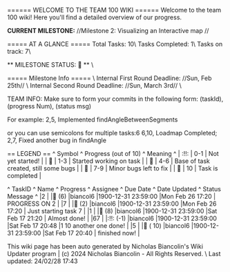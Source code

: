 ====== WELCOME TO THE TEAM 100 WIKI ======
Welcome to the team 100 wiki! Here you'll find a detailed overview of our progress. 

**CURRENT MILESTONE:** //Milestone 2: Visualizing an Interactive map //

===== AT A GLANCE =====
Total Tasks: 10\\ 
Tasks Completed: 1\\ 
Tasks on track: 7\\ 

** MILESTONE STATUS:  🍏 ** \\

===== Milestone Info ===== \\ 
Internal First Round Deadline: //Sun, Feb 25th// \\ 
Internal Second Round Deadline: //Sun, March 3rd// \\ 

TEAM INFO: Make sure to form your commits in the following form: 
  (taskId), (progress Num), (status msg)

For example:
  2,5, Implemented findAngleBetweenSegments

or you can use semicolons for multiple tasks:6
  6,10, Loadmap Completed; 2,7, Fixed another bug in findAngle

<!-- TODO: Fix this so the deadlines take into account how close a task is to its deadline-->
== LEGEND ==
^ Symbol ^ Progress (out of 10) ^ Meaning ^
| :!!: | 0-1 | Not yet started! |
| 🍎 | 1-3 | Started working on task |
| 🍊 | 4-6 | Base of task created, still some bugs |
| 🍋 | 7-9 | Minor bugs left to fix |
| 🍏 | 10 | Task is completed |


^ TaskID ^ Name ^ Progress ^ Assignee ^ Due Date ^ Date Updated ^ Status Message ^
|2 | |🍊 (6) |biancol6 |1900-12-31 23:59:00 |Mon Feb 26 17:20 | PROGRESS ON 2  |
|7 | |🍎 (2) |biancol6 |1900-12-31 23:59:00 |Mon Feb 26 17:20 | Just starting task 7 |
|1 | |🍋 (8) |biancol6 |1900-12-31 23:59:00 |Sat Feb 17 21:20 | Almost done! |
|67 | |:!!: (-1) |biancol6 |1900-12-31 23:59:00 |Sat Feb 17 20:48 |1 10 another one done! |
|5 | |🍏 ( 10) |biancol6 |1900-12-31 23:59:00 |Sat Feb 17 20:40 | finished now! |

This wiki page has been auto generated by Nicholas Biancolin's Wiki Updater program | (c) 2024 Nicholas Biancolin - All Rights Reserved. \\ 
Last updated: 24/02/28 17:43